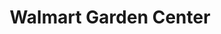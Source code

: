 ---
title: "Walmart Garden Center"
url: /mesa/walmart-garden-center-west-baseline-road/
shop: garden centre
---